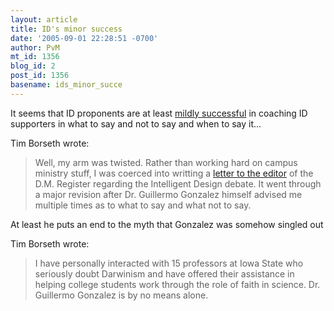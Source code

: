 ```yaml
---
layout: article
title: ID's minor success
date: '2005-09-01 22:28:51 -0700'
author: PvM
mt_id: 1356
blog_id: 2
post_id: 1356
basename: ids_minor_succe
---
```

It seems that ID proponents are at least [mildly successful](http://www.theborseths.com/archives/002782.html) in coaching ID supporters in what to say and not to say and when to say it...

Tim Borseth wrote:

>  Well, my arm was twisted. Rather than working hard on campus ministry stuff, I was coerced into writting a [letter to the editor](http://www.iowastatedaily.com/vnews/display.v/ART/2005/08/26/430e71b51450a) of the D.M. Register regarding the Intelligent Design debate. It went through a major revision after Dr. Guillermo Gonzalez himself advised me multiple times as to what to say and what not to say.

At least he puts an end to the myth that Gonzalez was somehow singled out

Tim Borseth wrote:

> I have personally interacted with 15 professors at Iowa State who seriously doubt Darwinism and have offered their assistance in helping college students work through the role of faith in science. Dr. Guillermo Gonzalez is by no means alone.
